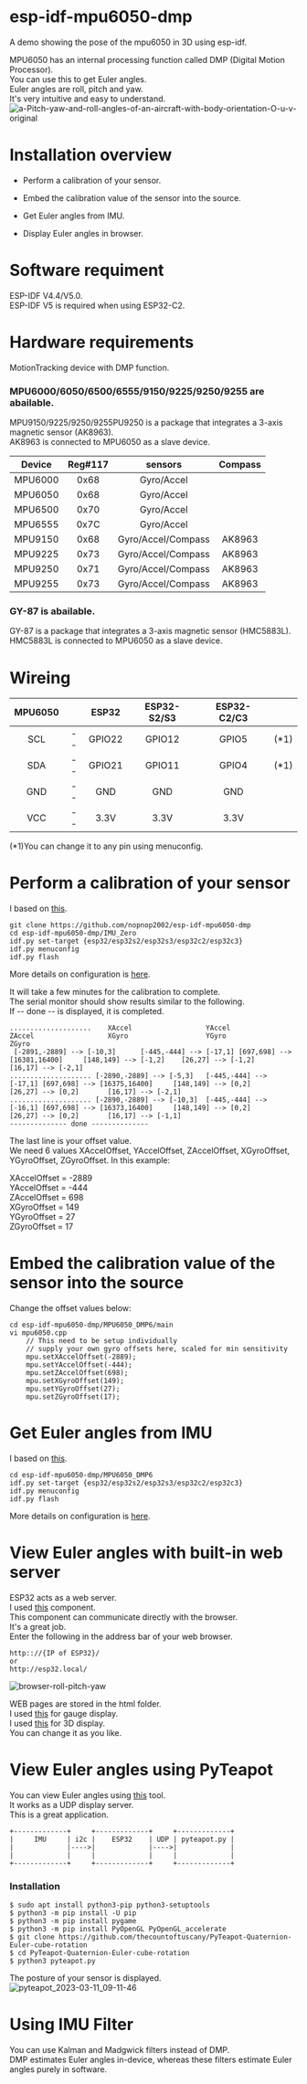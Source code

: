 # esp-idf-mpu6050-dmp
A demo showing the pose of the mpu6050 in 3D using esp-idf.   

MPU6050 has an internal processing function called DMP (Digital Motion Processor).   
You can use this to get Euler angles.   
Euler angles are roll, pitch and yaw.   
It's very intuitive and easy to understand.   
![a-Pitch-yaw-and-roll-angles-of-an-aircraft-with-body-orientation-O-u-v-original](https://user-images.githubusercontent.com/6020549/224452743-d4cf419d-f936-4e46-9ece-a12f21bf2e32.jpg)


# Installation overview

- Perform a calibration of your sensor.   

- Embed the calibration value of the sensor into the source.

- Get Euler angles from IMU.

- Display Euler angles in browser.

# Software requiment
ESP-IDF V4.4/V5.0.   
ESP-IDF V5 is required when using ESP32-C2.   

# Hardware requirements
MotionTracking device with DMP function.   

### MPU6000/6050/6500/6555/9150/9225/9250/9255 are abailable.   
MPU9150/9225/9250/9255PU9250 is a package that integrates a 3-axis magnetic sensor (AK8963).   
AK8963 is connected to MPU6050 as a slave device.   


|Device|Reg#117|sensors|Compass|
|:-:|:-:|:-:|:-:|
|MPU6000|0x68|Gyro/Accel||
|MPU6050|0x68|Gyro/Accel||
|MPU6500|0x70|Gyro/Accel||
|MPU6555|0x7C|Gyro/Accel||
|MPU9150|0x68|Gyro/Accel/Compass|AK8963|
|MPU9225|0x73|Gyro/Accel/Compass|AK8963|
|MPU9250|0x71|Gyro/Accel/Compass|AK8963|
|MPU9255|0x73|Gyro/Accel/Compass|AK8963|


### GY-87 is abailable.   
GY-87 is a package that integrates a 3-axis magnetic sensor (HMC5883L).   
HMC5883L is connected to MPU6050 as a slave device.


# Wireing
|MPU6050||ESP32|ESP32-S2/S3|ESP32-C2/C3||
|:-:|:-:|:-:|:-:|:-:|:-:|
|SCL|--|GPIO22|GPIO12|GPIO5|(*1)|
|SDA|--|GPIO21|GPIO11|GPIO4|(*1)|
|GND|--|GND|GND|GND||
|VCC|--|3.3V|3.3V|3.3V||

(*1)You can change it to any pin using menuconfig.   

# Perform a calibration of your sensor
I based on [this](https://github.com/jrowberg/i2cdevlib/tree/master/Arduino/MPU6050/examples/IMU_Zero).
```
git clone https://github.com/nopnop2002/esp-idf-mpu6050-dmp
cd esp-idf-mpu6050-dmp/IMU_Zero
idf.py set-target {esp32/esp32s2/esp32s3/esp32c2/esp32c3}
idf.py menuconfig
idf.py flash
```

More details on configuration is [here](https://github.com/nopnop2002/esp-idf-mpu6050-dmp/tree/main/IMU_Zero).   

It will take a few minutes for the calibration to complete.   
The serial monitor should show results similar to the following.   
If -- done -- is displayed, it is completed.   

```
....................    XAccel                  YAccel                          ZAccel                  XGyro                   YGyro                   ZGyro
 [-2891,-2889] --> [-10,3]      [-445,-444] --> [-17,1] [697,698] --> [16381,16400]     [148,149] --> [-1,2]    [26,27] --> [-1,2]      [16,17] --> [-2,1]
.................... [-2890,-2889] --> [-5,3]   [-445,-444] --> [-17,1] [697,698] --> [16375,16400]     [148,149] --> [0,2]     [26,27] --> [0,2]       [16,17] --> [-2,1]
.................... [-2890,-2889] --> [-10,3]  [-445,-444] --> [-16,1] [697,698] --> [16373,16400]     [148,149] --> [0,2]     [26,27] --> [0,2]       [16,17] --> [-1,1]
-------------- done --------------
```

The last line is your offset value.   
We need 6 values XAccelOffset, YAccelOffset, ZAccelOffset, XGyroOffset, YGyroOffset, ZGyroOffset. In this example:   

XAccelOffset = -2889   
YAccelOffset = -444   
ZAccelOffset = 698   
XGyroOffset = 149   
YGyroOffset = 27   
ZGyroOffset = 17   



# Embed the calibration value of the sensor into the source   
Change the offset values below:
```
cd esp-idf-mpu6050-dmp/MPU6050_DMP6/main
vi mpu6050.cpp
    // This need to be setup individually
    // supply your own gyro offsets here, scaled for min sensitivity
    mpu.setXAccelOffset(-2889);
    mpu.setYAccelOffset(-444);
    mpu.setZAccelOffset(698);
    mpu.setXGyroOffset(149);
    mpu.setYGyroOffset(27);
    mpu.setZGyroOffset(17);
```


# Get Euler angles from IMU
I based on [this](https://github.com/jrowberg/i2cdevlib/tree/master/Arduino/MPU6050/examples/MPU6050_DMP6).
```
cd esp-idf-mpu6050-dmp/MPU6050_DMP6
idf.py set-target {esp32/esp32s2/esp32s3/esp32c2/esp32c3}
idf.py menuconfig
idf.py flash
```

More details on configuration is [here](https://github.com/nopnop2002/esp-idf-mpu6050-dmp/tree/main/MPU6050_DMP6).

# View Euler angles with built-in web server   
ESP32 acts as a web server.   
I used [this](https://github.com/Molorius/esp32-websocket) component.   
This component can communicate directly with the browser.   
It's a great job.   
Enter the following in the address bar of your web browser.   
```
http:://{IP of ESP32}/
or
http://esp32.local/
```

![browser-roll-pitch-yaw](https://user-images.githubusercontent.com/6020549/226144309-9e9f2d0f-83de-4d9d-b2ca-6d5363c3089a.JPG)

WEB pages are stored in the html folder.   
I used [this](https://canvas-gauges.com/) for gauge display.   
I used [this](https://threejs.org/) for 3D display.   
You can change it as you like.   



# View Euler angles using PyTeapot   
You can view Euler angles using [this](https://github.com/thecountoftuscany/PyTeapot-Quaternion-Euler-cube-rotation) tool.   
It works as a UDP display server.   
This is a great application.   

```
+-------------+     +-------------+     +-------------+
|     IMU     | i2c |    ESP32    | UDP | pyteapot.py |
|             |---->|             |---->|             |
|             |     |             |     |             |
+-------------+     +-------------+     +-------------+
```

### Installation
```
$ sudo apt install python3-pip python3-setuptools
$ python3 -m pip install -U pip
$ python3 -m pip install pygame
$ python3 -m pip install PyOpenGL PyOpenGL_accelerate
$ git clone https://github.com/thecountoftuscany/PyTeapot-Quaternion-Euler-cube-rotation
$ cd PyTeapot-Quaternion-Euler-cube-rotation
$ python3 pyteapot.py
```

The posture of your sensor is displayed.   
![pyteapot_2023-03-11_09-11-46](https://user-images.githubusercontent.com/6020549/224452173-2350704d-1fc4-4a12-8324-434c11f62c52.png)


# Using IMU Filter
You can use Kalman and Madgwick filters instead of DMP.   
DMP estimates Euler angles in-device, whereas these filters estimate Euler angles purely in software.   

